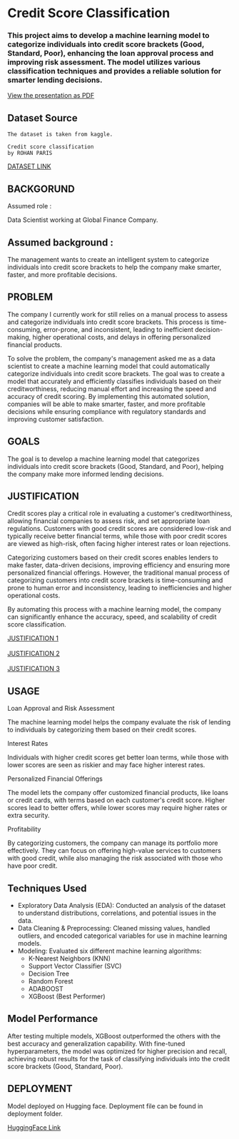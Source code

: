 # Credit Score Classification
### This project aims to develop a machine learning model to categorize individuals into credit score brackets (Good, Standard, Poor), enhancing the loan approval process and improving risk assessment. The model utilizes various classification techniques and provides a reliable solution for smarter lending decisions.

[View the presentation as PDF](CreditScoreClassification.pdf)


## Dataset Source
```
The dataset is taken from kaggle.

Credit score classification
by ROHAN PARIS
```
<a href="https://www.kaggle.com/datasets/parisrohan/credit-score-classification/data?select=train.csv">DATASET LINK</a>

## BACKGORUND
Assumed role :

Data Scientist working at Global Finance Company.

## Assumed background :
The management wants to create an intelligent system to categorize individuals into credit score brackets to help the company make smarter, faster, and more profitable decisions.

## PROBLEM
The company I currently work for still relies on a manual process to assess and categorize individuals into credit score brackets. This process is time-consuming, error-prone, and inconsistent, leading to inefficient decision-making, higher operational costs, and delays in offering personalized financial products.

To solve the problem, the company's management asked me as a data scientist to create a machine learning model that could automatically categorize individuals into credit score brackets. The goal was to create a model that accurately and efficiently classifies individuals based on their creditworthiness, reducing manual effort and increasing the speed and accuracy of credit scoring. By implementing this automated solution, companies will be able to make smarter, faster, and more profitable decisions while ensuring compliance with regulatory standards and improving customer satisfaction.

## GOALS
The goal is to develop a machine learning model that categorizes individuals into credit score brackets (Good, Standard, and Poor), helping the company make more informed lending decisions.

## JUSTIFICATION
Credit scores play a critical role in evaluating a customer's creditworthiness, allowing financial companies to assess risk, and set appropriate loan regulations. Customers with good credit scores are considered low-risk and typically receive better financial terms, while those with poor credit scores are viewed as high-risk, often facing higher interest rates or loan rejections.

Categorizing customers based on their credit scores enables lenders to make faster, data-driven decisions, improving efficiency and ensuring more personalized financial offerings. However, the traditional manual process of categorizing customers into credit score brackets is time-consuming and prone to human error and inconsistency, leading to inefficiencies and higher operational costs.

By automating this process with a machine learning model, the company can significantly enhance the accuracy, speed, and scalability of credit score classification.

<a href="https://fastercapital.com/topics/the-role-of-credit-scores-in-creditworthiness-evaluation.html">JUSTIFICATION 1</a><br><br>
<a href="https://riskseal.io/blog/what-is-alternative-credit-scoring-and-how-does-it-differ-from-the-traditional#toc-why-financial-inclusion-needs-alternative-data-beyond-the-traditional">JUSTIFICATION 2</a><br><br>
<a href="https://www.brex.com/resources/what-is-business-credit-score">JUSTIFICATION 3</a>

## USAGE
Loan Approval and Risk Assessment

The machine learning model helps the company evaluate the risk of lending to individuals by categorizing them based on their credit scores.

Interest Rates

Individuals with higher credit scores get better loan terms, while those with lower scores are seen as riskier and may face higher interest rates.

Personalized Financial Offerings

The model lets the company offer customized financial products, like loans or credit cards, with terms based on each customer's credit score. Higher scores lead to better offers, while lower scores may require higher rates or extra security.

Profitability

By categorizing customers, the company can manage its portfolio more effectively. They can focus on offering high-value services to customers with good credit, while also managing the risk associated with those who have poor credit.

## Techniques Used
- Exploratory Data Analysis (EDA): Conducted an analysis of the dataset to understand distributions, correlations, and potential issues in the data.
- Data Cleaning & Preprocessing: Cleaned missing values, handled outliers, and encoded categorical variables for use in machine learning models.
- Modeling: Evaluated six different machine learning algorithms:
    - K-Nearest Neighbors (KNN)
    - Support Vector Classifier (SVC)
    - Decision Tree
    - Random Forest
    - ADABOOST
    - XGBoost (Best Performer)
 
## Model Performance
After testing multiple models, XGBoost outperformed the others with the best accuracy and generalization capability. With fine-tuned hyperparameters, the model was optimized for higher precision and recall, achieving robust results for the task of classifying individuals into the credit score brackets (Good, Standard, Poor).
 
## DEPLOYMENT
Model deployed on Hugging face. Deployment file can be found in deployment folder.

<a href="https://huggingface.co/spaces/eldzilla/BankCreditScoreClassification">HuggingFace Link</a>
